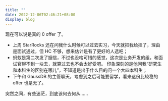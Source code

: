 ```yaml
---
title: ""
date: 2022-12-06T02:46:21+08:00
display: blog
---
```


现在可以说是真的 0 offer 了。

- 上周 StarRocks 还在问我什么时候可以过去实习，今天就把我给挂了，理由是面试通过，但 HC 不够，想来估计是有了更好的人选吧；
- 蚂蚁是第二次发了据信，不过也没啥可惜的感觉，这次是业务开发的组，和面试官聊不到一块去，就算过去也不会太好受吧。
  印象深刻的是他问我“研究生和本科生的区别在哪儿”，不知道是出于什么目的问一个大四本科生；
- 下午和 GaussDB 的主管聊天，考虑到之后可能要留学，看来这份比较稳的 offer 也是无了。

突然之间，有些迷茫，到底该何去何从......
